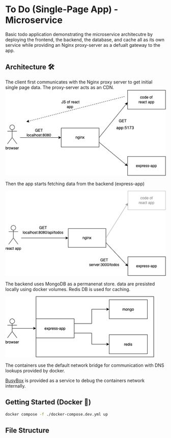 # To Do (Single-Page App) - Microservice

Basic todo application demonstrating the microservice architecutre by deploying the frontend, the backend, the database, and cache all as its own service while providing an Nginx proxy-server as a defualt gateway to the app.

## Architecture 🛠️

The client first communicates with the Nginx proxy server to get initial single page data. The proxy-server acts as an CDN.
![Frontend Request](./img/nginx-setup.png)

Then the app starts fetching data from the backend (express-app)

![Frontend Request](./img/nginx-setup2.png)

The backend uses MongoDB as a permanenat store. data are presisted locally using docker volumes. Redis DB is used for caching.

![Frontend Request](./img/backend_drawio.png)

The containers use the default network bridge for communication with DNS lookups provided by docker.

[BusyBox](https://www.busybox.net/) is provided as a service to debug the containers network internally.

## Getting Started (Docker 🐋)

```bash
docker compose -f ./docker-compose.dev.yml up
```

## File Structure
